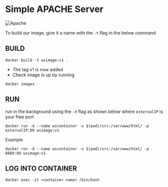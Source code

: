 # Simple APACHE Server 
![Apache](https://www.prodefence.org/wp-content/uploads/2017/06/apache-web-server.png)

To build our image, give it a name with the `-t` flag in the below command 

## BUILD 

```
docker build -t wsimage:v1 .

```
- The tag v1 is now added
- Check image is up by running 

```
docker images
```

## RUN 

run in the background using the `-d` flag as shown below where `externalIP` is your free port


```
docker run -d --name wscontainer -v $(pwd)/src:/var/www/html/ -p externalIP:80 wsimage:v1
```

Example 

```
docker run -d --name wscontainer -v $(pwd)/src:/var/www/html/ -p 8880:80 wsimage:v1
```


## LOG INTO CONTAINER 

```
docker exec -it <container name> /bin/bash
```

